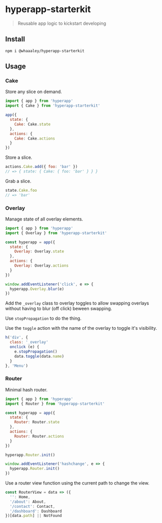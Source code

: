 # hyperapp-starterkit

> Reusable app logic to kickstart developing

## Install

```
npm i @whaaaley/hyperapp-starterkit
```

## Usage

### Cake

Store any slice on demand.

```js
import { app } from 'hyperapp'
import { Cake } from 'hyperapp-starterkit'

app({
  state: {
    Cake: Cake.state
  },
  actions: {
    Cake: Cake.actions
  }
})
```

Store a slice.

```js
actions.Cake.add({ foo: 'bar' })
// => { state: { Cake: { foo: 'bar' } } }
```

Grab a slice.

```js
state.Cake.foo
// => 'bar'
```

### Overlay

Manage state of all overlay elements.

```js
import { app } from 'hyperapp'
import { Overlay } from 'hyperapp-starterkit'

const hyperapp = app({
  state: {
    Overlay: Overlay.state
  },
  actions: {
    Overlay: Overlay.actions
  }
})

window.addEventListener('click', e => {
  hyperapp.Overlay.blur(e)
})
```

Add the `_overlay` class to overlay toggles to allow swapping overlays without having to blur (off click) beween swapping.

Use `stopPropagation` to do the thing.

Use the `toggle` action with the name of the overlay to toggle it's visibility.

```js
h('div', {
  class: '_overlay'
  onclick (e) {
    e.stopPropagation()
    data.toggle(data.name)
  }
}, 'Menu')
```

### Router

Minimal hash router.

```js
import { app } from 'hyperapp'
import { Router } from 'hyperapp-starterkit'

const hyperapp = app({
  state: {
    Router: Router.state
  },
  actions: {
    Router: Router.actions
  }
})

hyperapp.Router.init()

window.addEventListener('hashchange', e => {
  hyperapp.Router.init()
})
```

Use a router view function using the current path to change the view.

```js
const RouterView = data => ({
  '': Home,
  '/about': About,
  '/contact': Contact,
  '/dashboard': Dashboard
})[data.path] || NotFound
```
